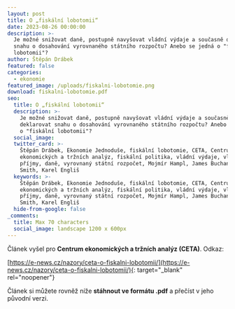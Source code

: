 ```yaml
---
layout: post
title: O „fiskální lobotomii“
date: 2023-08-26 00:00:00
description: >-
  Je možné snižovat daně, postupně navyšovat vládní výdaje a současně deklarovat
  snahu o dosahování vyrovnaného státního rozpočtu? Anebo se jedná o "fiskální
  lobotomii"?
author: Štěpán Drábek
featured: false
categories:
  - ekonomie
featured_image: /uploads/fiskalni-lobotomie.png
download: fiskalni-lobotomie.pdf
seo:
  title: O „fiskální lobotomii“
  description: >-
    Je možné snižovat daně, postupně navyšovat vládní výdaje a současně
    deklarovat snahu o dosahování vyrovnaného státního rozpočtu? Anebo se jedná
    o "fiskální lobotomii"?
  social_image:
  twitter_card: >-
    Štěpán Drábek, Ekonomie Jednoduše, fiskální lobotomie, CETA, Centrum
    ekonomických a tržních analýz, fiskální politika, vládní výdaje, vládní
    příjmy, daně, vyrovnaný státní rozpočet, Mojmír Hampl, James Buchanan, Adam
    Smith, Karel Engliš
  keywords: >-
    Štěpán Drábek, Ekonomie Jednoduše, fiskální lobotomie, CETA, Centrum
    ekonomických a tržních analýz, fiskální politika, vládní výdaje, vládní
    příjmy, daně, vyrovnaný státní rozpočet, Mojmír Hampl, James Buchanan, Adam
    Smith, Karel Engliš
  hide-from-google: false
_comments:
  title: Max 70 characters
  social_image: landscape 1200 x 600px
---
```

Článek vyšel pro&nbsp;**Centrum ekonomických a tržních analýz (CETA)**. Odkaz:

[https://e-news.cz/nazory/ceta-o-fiskalni-lobotomii/](https://e-news.cz/nazory/ceta-o-fiskalni-lobotomii/){: target="_blank" rel="noopener"}

Článek si můžete rovněž níže&nbsp;**stáhnout ve formátu .pdf**&nbsp;a přečíst v jeho původní verzi.